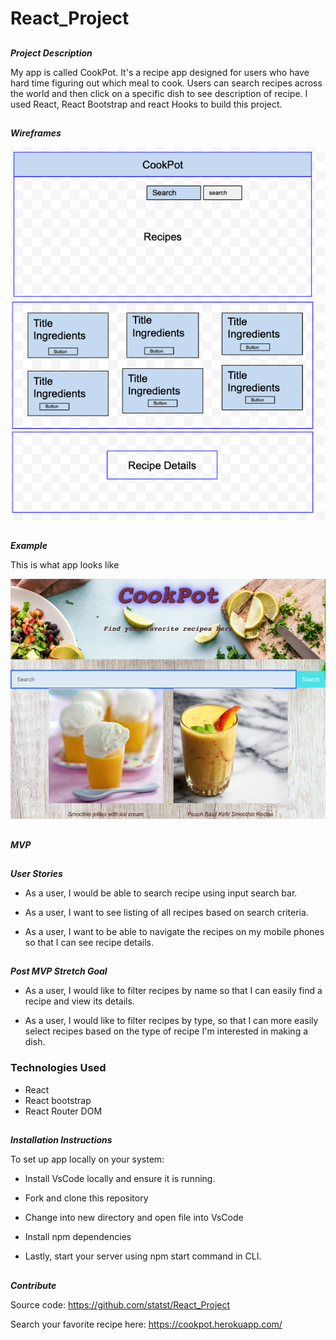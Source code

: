 # React_Project

##
**_Project Description_**

My app is called CookPot. It's a recipe app designed for users who have hard time figuring out which meal to cook. Users can search recipes across the world and then click on a specific dish to see description of recipe. I used React, React Bootstrap and react Hooks to build this project.

##
**_Wireframes_**

![](Images/Snip20200430_4.png) 


##
**_Example_**

This is what app looks like

![](Images/Snip20200430_7.png)


##
**_MVP_**
##
**_User Stories_**

* As a user, I would be able to search recipe using input search bar.

* As a user, I want to see listing of all recipes based on search criteria.

* As a user, I want to be able to navigate the recipes on my mobile phones so that I can see recipe details.

##
**_Post MVP Stretch Goal_**

* As a user, I would like to filter recipes by name so that I can easily find a recipe and view its details.

* As a user, I would like to filter recipes by type, so that I can more easily select recipes based on the type of recipe I'm interested in making a dish.


### Technologies Used
- React
- React bootstrap
- React Router DOM


##
**_Installation Instructions_**

To set up app locally on your system: 

* Install VsCode locally and ensure it is running.

* Fork and clone this repository

* Change into new directory and open file into VsCode

* Install npm dependencies


* Lastly, start your server using npm start command in CLI.

##
**_Contribute_**

Source code: https://github.com/statst/React_Project

Search your favorite recipe here: https://cookpot.herokuapp.com/
